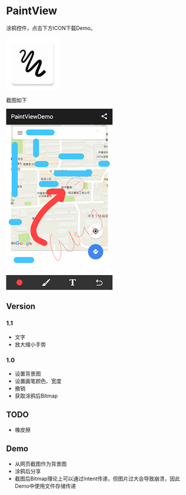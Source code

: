 # PaintView

涂鸦控件，点击下方ICON下载Demo。

[![ICON](res/ic_launcher.png)](res/paintview_demo.apk)

截图如下

![screenshot](res/screenshot.png)

## Version

### 1.1

* 文字
* 放大缩小手势

### 1.0

* 设置背景图
* 设置画笔颜色、宽度
* 撤销
* 获取涂鸦后Bitmap

## TODO

* 橡皮擦

## Demo

* 从网页截图作为背景图
* 涂鸦后分享
* 截图后Bitmap理论上可以通过Intent传递，但图片过大会导致崩溃，因此Demo中使用文件存储传递